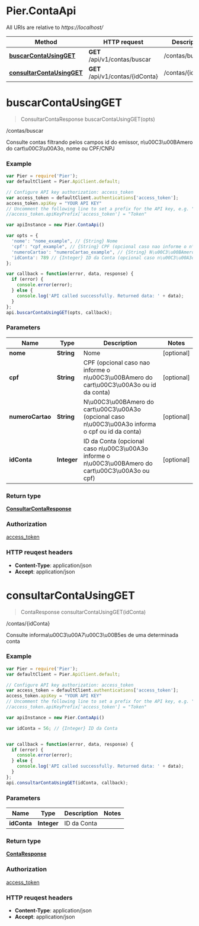 # Pier.ContaApi

All URIs are relative to *https://localhost/*

Method | HTTP request | Description
------------- | ------------- | -------------
[**buscarContaUsingGET**](ContaApi.md#buscarContaUsingGET) | **GET** /api/v1/contas/buscar | /contas/buscar
[**consultarContaUsingGET**](ContaApi.md#consultarContaUsingGET) | **GET** /api/v1/contas/{idConta} | /contas/{idConta}


<a name="buscarContaUsingGET"></a>
# **buscarContaUsingGET**
> ConsultarContaResponse buscarContaUsingGET(opts)

/contas/buscar

Consulte contas filtrando pelos campos id do emissor, n\u00C3\u00BAmero do cart\u00C3\u00A3o, nome ou CPF/CNPJ 

### Example
```javascript
var Pier = require('Pier');
var defaultClient = Pier.ApiClient.default;

// Configure API key authorization: access_token
var access_token = defaultClient.authentications['access_token'];
access_token.apiKey = "YOUR API KEY"
// Uncomment the following line to set a prefix for the API key, e.g. "Token" (defaults to null)
//access_token.apiKeyPrefix['access_token'] = "Token"

var apiInstance = new Pier.ContaApi()

var opts = { 
  'nome': "nome_example", // {String} Nome
  'cpf': "cpf_example", // {String} CPF (opcional caso nao informe o n\u00C3\u00BAmero do cart\u00C3\u00A3o ou id da conta)
  'numeroCartao': "numeroCartao_example", // {String} N\u00C3\u00BAmero do cart\u00C3\u00A3o (opcional caso n\u00C3\u00A3o informa o cpf ou id da conta)
  'idConta': 789 // {Integer} ID da Conta (opcional caso n\u00C3\u00A3o informe o n\u00C3\u00BAmero do cart\u00C3\u00A3o ou cpf)
};

var callback = function(error, data, response) {
  if (error) {
    console.error(error);
  } else {
    console.log('API called successfully. Returned data: ' + data);
  }
};
api.buscarContaUsingGET(opts, callback);
```

### Parameters

Name | Type | Description  | Notes
------------- | ------------- | ------------- | -------------
 **nome** | **String**| Nome | [optional] 
 **cpf** | **String**| CPF (opcional caso nao informe o n\u00C3\u00BAmero do cart\u00C3\u00A3o ou id da conta) | [optional] 
 **numeroCartao** | **String**| N\u00C3\u00BAmero do cart\u00C3\u00A3o (opcional caso n\u00C3\u00A3o informa o cpf ou id da conta) | [optional] 
 **idConta** | **Integer**| ID da Conta (opcional caso n\u00C3\u00A3o informe o n\u00C3\u00BAmero do cart\u00C3\u00A3o ou cpf) | [optional] 

### Return type

[**ConsultarContaResponse**](ConsultarContaResponse.md)

### Authorization

[access_token](../README.md#access_token)

### HTTP reuqest headers

 - **Content-Type**: application/json
 - **Accept**: application/json

<a name="consultarContaUsingGET"></a>
# **consultarContaUsingGET**
> ContaResponse consultarContaUsingGET(idConta)

/contas/{idConta}

Consulte informa\u00C3\u00A7\u00C3\u00B5es de uma determinada conta

### Example
```javascript
var Pier = require('Pier');
var defaultClient = Pier.ApiClient.default;

// Configure API key authorization: access_token
var access_token = defaultClient.authentications['access_token'];
access_token.apiKey = "YOUR API KEY"
// Uncomment the following line to set a prefix for the API key, e.g. "Token" (defaults to null)
//access_token.apiKeyPrefix['access_token'] = "Token"

var apiInstance = new Pier.ContaApi()

var idConta = 56; // {Integer} ID da Conta


var callback = function(error, data, response) {
  if (error) {
    console.error(error);
  } else {
    console.log('API called successfully. Returned data: ' + data);
  }
};
api.consultarContaUsingGET(idConta, callback);
```

### Parameters

Name | Type | Description  | Notes
------------- | ------------- | ------------- | -------------
 **idConta** | **Integer**| ID da Conta | 

### Return type

[**ContaResponse**](ContaResponse.md)

### Authorization

[access_token](../README.md#access_token)

### HTTP reuqest headers

 - **Content-Type**: application/json
 - **Accept**: application/json


